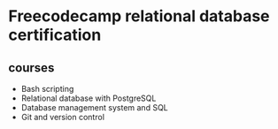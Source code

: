 # Freecodecamp relational database certification

## courses

- Bash scripting
- Relational database with PostgreSQL
- Database management system and SQL
- Git and version control
